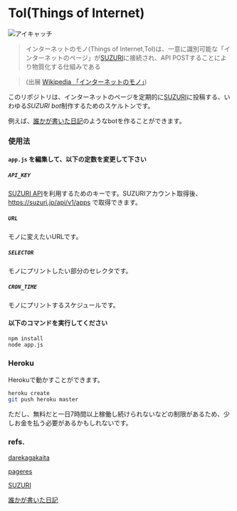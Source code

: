 # ToI(Things of Internet)

![アイキャッチ](https://i.gyazo.com/a81ffca66bfa76021f5bf9981074c37e.png)

> インターネットのモノ(Things of Internet,ToI)は、一意に識別可能な「インターネットのページ」が[SUZURI](https://suzuri.jp/)に接続され、API POSTすることにより物質化する仕組みである

> (出展 [Wikipedia 「インターネットのモノ」](https://ja.wikipedia.org/wiki/%E3%83%A2%E3%83%8E%E3%81%AE%E3%82%A4%E3%83%B3%E3%82%BF%E3%83%BC%E3%83%8D%E3%83%83%E3%83%88))

このリポジトリは、インターネットのページを定期的に[SUZURI](https://suzuri.jp/)に投稿する、いわゆる*SUZURI bot*制作するためのスケルトンです。

例えば、[誰かが書いた日記](https://suzuri.jp/darekagakaita)のようなbotを作ることができます。

### 使用法

#### `app.js` を編集して、以下の定数を変更して下さい

##### `API_KEY`

[SUZURI API](https://suzuri.jp/api/v1)を利用するためのキーです。SUZURIアカウント取得後、 https://suzuri.jp/api/v1/apps で取得できます。

##### `URL`
モノに変えたいURLです。

##### `SELECTOR`
モノにプリントしたい部分のセレクタです。

##### `CRON_TIME`
モノにプリントするスケジュールです。

#### 以下のコマンドを実行してください

```bash
npm install
node app.js
```

### Heroku

Herokuで動かすことができます。

```bash
heroku create
git push heroku master
```

ただし、無料だと一日7時間以上稼働し続けられないなどの制限があるため、少しお金を払う必要があるかもしれないです。

### refs.

[darekagakaita](https://github.com/dlwr/darekagakaita)

[pageres](https://github.com/sindresorhus/pageres)

[SUZURI](https://suzuri.jp)

[誰かが書いた日記](https://suzuri.jp/darekagakaita)
